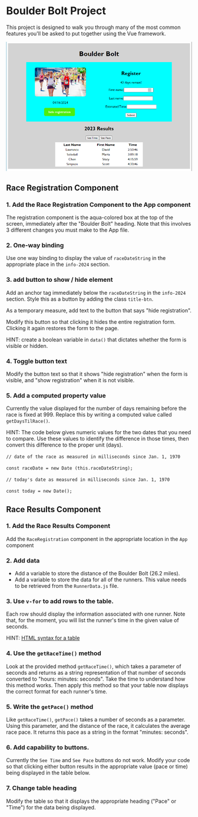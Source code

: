 # Boulder Bolt Project

This project is designed to walk you through many of the most common features you'll be asked to put together using the Vue framework.

![Final version Boulder Bolt Project](.\resources\final_version_Boulder_Bolt.png)


## Race Registration Component

### 1. Add the Race Registration Component to the App component

The registration component is the aqua-colored box at the top of the screen, immediately after the "Boulder Bolt" heading. Note that this involves 3 different changes you must make to the App file.

### 2. One-way binding

Use one way binding to display the value of `raceDateString` in the appropriate place in the `info-2024` section. 

### 3. add button to show / hide element

Add an anchor tag immediately below the `raceDateString` in the `info-2024` section. Style this as a button by adding the class `title-btn`. 

As a temporary measure, add text to the button that says "hide registration". 

Modify this button so that clicking it hides the entire registration form. Clicking it again restores the form to the page. 

HINT: create a boolean variable in `data()` that dictates whether the form is visible or hidden. 

### 4. Toggle button text

Modify the button text so that it shows "hide registration" when the form is visible, and "show registration" when it is not visible. 

### 5. Add a computed property value

Currently the value displayed for the number of days remaining before the race is fixed at 999. Replace this by writing a computed value called `getDaysTilRace()`.

HINT: The code below gives numeric values for the two dates that you need to compare. Use these values to identify the difference in those times, then convert this difference to the proper unit (days).

``// date of the race as measured in milliseconds since Jan. 1, 1970``

``const raceDate = new Date (this.raceDateString); ``

 ``// today's date as measured in milliseconds since Jan. 1, 1970``

``const today = new Date();``




## Race Results Component

### 1. Add the Race Results Component

Add the `RaceRegistration` component in the appropriate location in the `App` component

### 2. Add data

* Add a variable to store the distance of the Boulder Bolt (26.2 miles).
* Add a variable to store the data for all of the runners. This value needs to be retrieved from the `RunnerData.js` file. 

### 3. Use `v-for` to add rows to the table.

Each row should display the information associated with one runner. Note that, for the moment, you will list the runner's time in the given value of seconds. 

HINT: [HTML syntax for a table](https://www.w3schools.com/html/html_tables.asp)


### 4. Use the `getRaceTime()` method

Look at the provided method `getRaceTime()`, which takes a parameter of seconds and returns as a string representation of that number of seconds converted to "hours: minutes: seconds". Take the time to understand how this method works. Then apply this method so that your table now displays the correct format for each runner's time. 



### 5. Write the `getPace()` method

Like `getRaceTime()`, `getPace()` takes a number of seconds as a parameter. Using this parameter, and the distance of the race, it calculates the average race pace. It returns this pace as a string in the format "minutes: seconds". 

### 6. Add capability to buttons.

Currently the `See Time` and `See Pace` buttons do not work. Modify your code so that clicking either button results in the appropriate value (pace or time) being displayed in the table below. 

### 7. Change table heading

Modify the table so that it displays the appropriate heading ("Pace" or "Time") for the data being displayed. 
